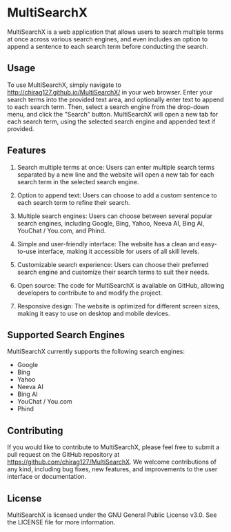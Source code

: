 # MultiSearchX

MultiSearchX is a web application that allows users to search multiple terms at once across various search engines, and even includes an option to append a sentence to each search term before conducting the search.

## Usage

To use MultiSearchX, simply navigate to <http://chirag127.github.io/MultiSearchX/> in your web browser. Enter your search terms into the provided text area, and optionally enter text to append to each search term. Then, select a search engine from the drop-down menu, and click the "Search" button. MultiSearchX will open a new tab for each search term, using the selected search engine and appended text if provided.

## Features

1. Search multiple terms at once: Users can enter multiple search terms separated by a new line and the website will open a new tab for each search term in the selected search engine.

2. Option to append text: Users can choose to add a custom sentence to each search term to refine their search.

3. Multiple search engines: Users can choose between several popular search engines, including Google, Bing, Yahoo, Neeva AI, Bing AI, YouChat / You.com, and Phind.

4. Simple and user-friendly interface: The website has a clean and easy-to-use interface, making it accessible for users of all skill levels.

5. Customizable search experience: Users can choose their preferred search engine and customize their search terms to suit their needs.

6. Open source: The code for MultiSearchX is available on GitHub, allowing developers to contribute to and modify the project.

7. Responsive design: The website is optimized for different screen sizes, making it easy to use on desktop and mobile devices.

## Supported Search Engines

MultiSearchX currently supports the following search engines:

- Google
- Bing
- Yahoo
- Neeva AI
- Bing AI
- YouChat / You.com
- Phind

## Contributing

If you would like to contribute to MultiSearchX, please feel free to submit a pull request on the GitHub repository at <https://github.com/chirag127/MultiSearchX>. We welcome contributions of any kind, including bug fixes, new features, and improvements to the user interface or documentation.

## License

MultiSearchX is licensed under the GNU General Public License v3.0. See the LICENSE file for more information.

